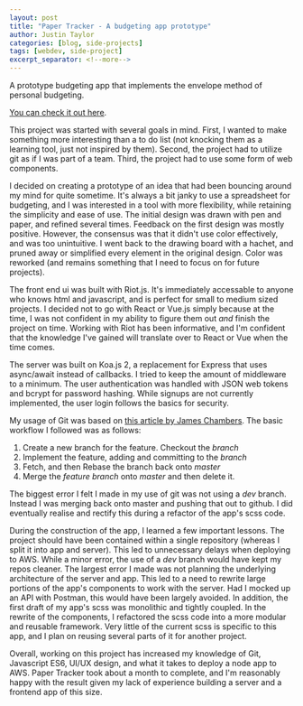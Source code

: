 ```yaml
---
layout: post
title: "Paper Tracker - A budgeting app prototype"
author: Justin Taylor
categories: [blog, side-projects]
tags: [webdev, side-project]
excerpt_separator: <!--more-->
---
```


A prototype budgeting app that implements the envelope method of personal budgeting.

<!--more-->

[You can check it out here](https://paper-tracker.sjustintaylor.com.au).

This project was started with several goals in mind. First, I wanted to make something more interesting than a to do list (not knocking them as a learning tool, just not inspired by them). Second, the project had to utilize git as if I was part of a team. Third, the project had to use some form of web components.

I decided on creating a prototype of an idea that had been bouncing around my mind for quite sometime. It's always a bit janky to use a spreadsheet for budgeting, and I was interested in a tool with more flexibility, while retaining the simplicity and ease of use. The initial design was drawn with pen and paper, and refined several times.
Feedback on the first design was mostly positive. However, the consensus was that it didn't use color effectively, and was too unintuitive. I went back to the drawing board with a hachet, and pruned away or simplified every element in the original design. Color was reworked (and remains something that I need to focus on for future projects).

The front end ui was built with Riot.js. It's immediately accessable to anyone who knows html and javascript, and is perfect for small to medium sized projects. I decided not to go with React or Vue.js simply because at the time, I was not confident in my ability to figure them out _and_ finish the project on time. Working with Riot has been informative, and I'm confident that the knowledge I've gained will translate over to React or Vue when the time comes.

The server was built on Koa.js 2, a replacement for Express that uses async/await instead of callbacks. I tried to keep the amount of middleware to a minimum. The user authentication was handled with JSON web tokens and bcrypt for password hashing. While signups are not currently implemented, the user login follows the basics for security.

My usage of Git was based on [this article by James Chambers](https://jameschambers.co/writing/git-team-workflow-cheatsheet/). The basic workflow I followed was as follows:

1. Create a new branch for the feature. Checkout the _branch_
2. Implement the feature, adding and committing to the _branch_
3. Fetch, and then Rebase the branch back onto _master_
4. Merge the _feature branch_ onto _master_ and then delete it.

The biggest error I felt I made in my use of git was not using a _dev_ branch. Instead I was merging back onto master and pushing that out to github. I did eventually realise and rectify this during a refactor of the app's scss code.

During the construction of the app, I learned a few important lessons. The project should have been contained within a single repository (whereas I split it into app and server). This led to unnecessary delays when deploying to AWS. While a minor error, the use of a _dev_ branch would have kept my repos cleaner. The largest error I made was not planning the underlying architecture of the server and app. This led to a need to rewrite large portions of the app's components to work with the server. Had I mocked up an API with Postman, this would have been largely avoided. In addition, the first draft of my app's scss was monolithic and tightly coupled. In the rewrite of the components, I refactored the scss code into a more modular and reusable framework. Very little of the current scss is specific to this app, and I plan on reusing several parts of it for another project.

Overall, working on this project has increased my knowledge of Git, Javascript ES6, UI/UX design, and what it takes to deploy a node app to AWS. Paper Tracker took about a month to complete, and I'm reasonably happy with the result given my lack of experience building a server and a frontend app of this size.
